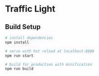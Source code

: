# Traffic Light

>

## Build Setup

``` bash
# install dependencies
npm install

# serve with hot reload at localhost:8080
npm run start

# build for production with minification
npm run build
```
